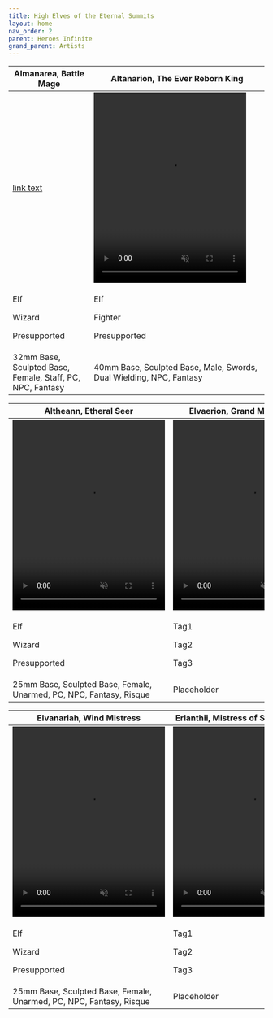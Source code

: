 ```yaml
---
title: High Elves of the Eternal Summits
layout: home
nav_order: 2
parent: Heroes Infinite
grand_parent: Artists
---
```


<table>
  <thead>
    <tr>
      <th>Almanarea, Battle Mage</th>
      <th>Altanarion, The Ever Reborn King</th>
    </tr>
  </thead>
  <tbody>
    <tr>
      <td>
        <a href="/assets/webm/infiniteheroes/highelves/Almanarea.webm" target="_blank">link text</a>
      </td>
      <td>
        <video width='300' height='375' preload='auto' autoplay muted loop>
          <source src="https://github.com/Exitalterego/tfistls/raw/main/assets/webm/infiniteheroes/highelves/Altanarion.webm" type="video/webm; codecs=vp8, vorbis">
        </video>        
      </td>
    </tr>
    <tr>
      <td>
        <p class="label label-green">Elf</p>
        <p class="label label-yellow">Wizard</p>
        <p class="label label-red">Presupported</p>
      </td>
      <td>
        <p class="label label-green">Elf</p>
        <p class="label label-yellow">Fighter</p>
        <p class="label label-red">Presupported</p>
      </td>
    </tr>
    <tr>
      <td>32mm Base, Sculpted Base, Female, Staff, PC, NPC, Fantasy</td>
      <td>40mm Base, Sculpted Base, Male, Swords, Dual Wielding, NPC, Fantasy</td>
    </tr>
  </tbody>
</table>

<table>
  <thead>
    <tr>
      <th>Altheann, Etheral Seer</th>
      <th>Elvaerion, Grand Master Mage</th>
    </tr>
  </thead>
  <tbody>
    <tr>
      <td>
        <video width='300' height='375' preload='auto' autoplay muted loop>
          <source src="https://github.com/Exitalterego/tfistls/raw/main/assets/webm/infiniteheroes/highelves/Altheann.webm" type="video/webm; codecs=vp8, vorbis">
        </video>
      </td>
      <td>
        <video width='300' height='375' preload='auto' autoplay muted loop>
          <source src="https://github.com/Exitalterego/tfistls/raw/main/assets/webm/infiniteheroes/highelves/Elvaerion.webm" type="video/webm; codecs=vp8, vorbis">
        </video>
      </td>
    </tr>
    <tr>
      <td>
        <p class="label label-green">Elf</p>
        <p class="label label-yellow">Wizard</p>
        <p class="label label-red">Presupported</p>
      </td>
      <td>
        <p class="label label-green">Tag1</p>
        <p class="label label-yellow">Tag2</p>
        <p class="label label-red">Tag3</p>
      </td>
    </tr>
    <tr>
      <td>25mm Base, Sculpted Base, Female, Unarmed, PC, NPC, Fantasy, Risque</td>
      <td>Placeholder</td>
    </tr>
  </tbody>
</table>

<table>
  <thead>
    <tr>
      <th>Elvanariah, Wind Mistress</th>
      <th>Erlanthii, Mistress of Stone and Earth</th>
    </tr>
  </thead>
  <tbody>
    <tr>
      <td>
        <video width='300' height='375' preload='auto' autoplay muted loop>
          <source src="https://github.com/Exitalterego/tfistls/raw/main/assets/webm/infiniteheroes/highelves/Elvanariah.webm" type="video/webm; codecs=vp8, vorbis">
        </video>
      </td>
      <td>
        <video width='300' height='375' preload='auto' autoplay muted loop>
          <source src="https://github.com/Exitalterego/tfistls/raw/main/assets/webm/infiniteheroes/highelves/Erlanthii.webm" type="video/webm; codecs=vp8, vorbis">
        </video>
      </td>
    </tr>
    <tr>
      <td>
        <p class="label label-green">Elf</p>
        <p class="label label-yellow">Wizard</p>
        <p class="label label-red">Presupported</p>
      </td>
      <td>
        <p class="label label-green">Tag1</p>
        <p class="label label-yellow">Tag2</p>
        <p class="label label-red">Tag3</p>
      </td>
    </tr>
    <tr>
      <td>25mm Base, Sculpted Base, Female, Unarmed, PC, NPC, Fantasy, Risque</td>
      <td>Placeholder</td>
    </tr>
  </tbody>
</table>

